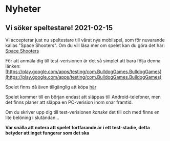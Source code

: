 # Nyheter

## Vi söker speltestare! 2021-02-15

Vi accepterar just nu speltestare till vårat nya mobilspel, som för nuvarande kallas "Space Shooters". Om du vill läsa mer om spelet kan du göra det här: [Space Shooters](spaceshooters.md)

För att anmäla dig till test-verisionen är det så simplet att bara följa denna länken:  [https://play.google.com/apps/testing/com.BulldogGames.BulldogGames](https://play.google.com/apps/testing/com.BulldogGames.BulldogGames)

Spelet finns då även tillgänglig att köpa [här](https://play.google.com/store/apps/details?id=com.BulldogGames.BulldogGames)

Spelet kommer till en början endast att släppas till Android-telefoner, men det finns planer att släppa en PC-verision inom snar framtid.

Om du skriver upp dig till test-verisionen *kanske* det till och med finns en lite belöning i slutändan...

**Var snälla att notera att spelet fortfarande är i ett test-stadie, detta betyder att inget fungerar som det ska**
